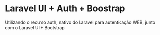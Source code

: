 # Laravel UI + Auth + Boostrap
Utilizando o recurso auth, nativo do Laravel para autenticação WEB, junto com o Laravel UI + Bootstrap
